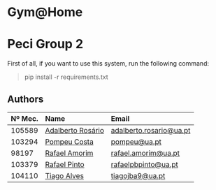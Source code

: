 # Gym@Home 

# Peci Group 2

First of all, if you want to use this system, run the following command:

> pip install -r requirements.txt 


## Authors

| Nº Mec.   | Name                                                     | Email                   |
| :---      | :---                                                     | :---                    |
| 105589    | [Adalberto Rosário](https://github.com/Adalberto-Junior) | adalberto.rosario@ua.pt |
| 103294    | [Pompeu Costa](https://github.com/pompeucosta)           | pompeu@ua.pt            |
| 98197     | [Rafael Amorim](https://github.com/Raf4morim)            | rafael.amorim@ua.pt     |
| 103379    | [Rafael Pinto](https://github.com/RafaelPBPinto)         | rafaelpbpinto@ua.pt     |
| 104110    | [Tiago Alves](https://github.com/Tiago-AlvesUA)          | tiagojba9@ua.pt         |
